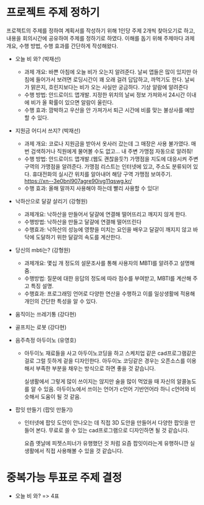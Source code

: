 # 프로젝트 주제 정하기

프로젝트의 주제를 정하여 계획서를 작성하기 위해 1인당 주제 2개씩 찾아오기로 하고, 내용을 회의시간에 공유하여 주제를 정하기로 하였다. 이해를 돕기 위해 주제마다 과제 개요, 수행 방법, 수행 효과를 간단하게 작성해왔다.

* 오늘 비 와? (박재선)

  * 과제 개요: 바쁜 아침에 오늘 비가 오는지 알려준다. 날씨 앱들은 많이 있지만 아침에 들어가서 보려면 로딩시간이 꽤 오래 걸려 답답하고, 까먹기도 한다. 날씨가 맑은지, 흐린지보다는 비가 오는 사실만 궁금하다. 기상 알람에 알려준다
  - 수행 방법: 안드로이드 앱개발. 지정한 위치의 날씨 정보 가져와서 24시간 이내에 비가 올 확률이 있으면 알람이 울린다.
  * 수행 효과: 깜박하고 우산을 안 가져가서 퇴근 시간에 비를 맞는 불상사를 예방할 수 있다.

  

* 지원금 어디서 쓰지? (박재선)

  * 과제 개요: 코로나 지원금을 받아서 옷사러 갔는데 그 매장은 사용 불가였다. 매번 검색하거나 직원에게 물어볼 수도 없고... 내 주변 가맹점 자동으로 알려줘!
  - 수행 방법: 안드로이드 앱개발.(웹도 괜찮을듯?) 가맹점을 지도에 대응시켜 주변 구역의 가맹점을 알려준다. 가맹점 리스트는 인터넷에 있고, 주소도 분류되어 있다. 휴대전화의 실시간 위치를 알아내어 해당 구역 가맹점 보여주기.
  https://xn--3e0bnl907agre90ivg11qswg.kr/
  * 수행 효과: 올해 말까지 사용해야 하는데 빨리 사용할 수 있다! 

  

* 낙하산으로 달걀 살리기 (강형원)

  * 과제개요: 낙하산을 만들어서 달걀에 연결해 떨어뜨리고 깨지지 않게 한다.
  * 수행방법: 낙하산을 만들고 달걀에 연결해 떨어뜨린다
  * 수행효과: 낙하산의 성능에 영향을 미치는 요인을 배우고 달걀이 깨지지 않고 바닥에 도달하기 위한 달걀의 속도를 계산한다.



* 당신의 mbti는? (강형원)
  * 과제개요: 몇십 개 정도의 설문조사를 통해 사용자의 MBTI를 알려주고 설명해줌.
  * 수행방법: 질문에 대한 응답의 정도에 따라 점수를 부여받고, MBTI를 계산해 주고 특징 설명. 
  * 수행효과: 프로그래밍 언어로 다양한 연산을 수행하고 이를 일상생활에 적용해 개인의 간단한 특성을 알 수 있다. 



* 움직이는 쓰레기통 (강다현)

* 골프치는 로봇 (강다현)

  

* 음주측정 아두이노 (유영호)

  * 아두이노 재료들을 사고 아두이노코딩을 하고 스케치업 같은 cad프로그램같은 걸로 그럴 듯하게 겉을 디자인한다. 
    아두이노 코딩같은 경우는 오픈소스를 이용해서 부족한 부분을 채우는 방식으로 하면 좋을 것 같습니다.

    실생활에서 그렇게 많이 쓰이지는 않지만 술을 많이 먹었을 때 자신의 알콜농도를 알 수 있음. 
    아두이노에서 쓰이는 언어가 c언어 기반언어라 하니 c언어와 비슷해서 도움이 될 것 같음.

* 팝잇 만들기 (팝잇 만들기)

  * 인터넷에 팝잇 도안이 안나오는 데 직접 3D 도안을 만들어서 다양한 팝잇을 만들어 본다. 
    무료로 쓸 수 있는 cad프로그램으로 디자인하면 될 것 같습니다. 

    요즘 옛날에 피젯스피너가 유행했던 것 처럼 요즘 팝잇이라는게 유행하니깐 실생활에서 직접 사용해볼 수 있을 것 같습니다.



# 중복가능 투표로 주제 결정

* 오늘 비 와?  => 4표